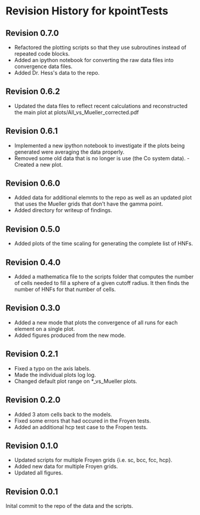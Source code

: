 # Revision History for kpointTests

## Revision 0.7.0
- Refactored the plotting scripts so that they use subroutines instead
  of repeated code blocks.
- Added an ipython notebook for converting the raw data files into
  convergence data files.
- Added Dr. Hess's data to the repo.

## Revision 0.6.2
- Updated the data files to reflect recent calculations and
  reconstructed the main plot at plots/All_vs_Mueller_corrected.pdf

## Revision 0.6.1
- Implemented a new ipython notebook to investigate if the plots being
  generated were averaging the data properly.
- Removed some old data that is no longer is use (the Co system data).
-Created a new plot.

## Revision 0.6.0
- Added data for additional elemnts to the repo as well as an updated
  plot that uses the Mueller grids that don't have the gamma point.
- Added directory for writeup of findings.

## Revision 0.5.0
- Added plots of the time scaling for generating the complete list of HNFs.

## Revision 0.4.0
- Added a mathematica file to the scripts folder that computes the
  number of cells needed to fill a sphere of a given cutoff radius. It
  then finds the number of HNFs for that number of cells.

## Revision 0.3.0

- Added a new mode that plots the convergence of all runs for each element on a single plot.
- Added figures produced from the new mode.

## Revision 0.2.1

- Fixed a typo on the axis labels.
- Made the individual plots log log.
- Changed default plot range on *_vs_Mueller plots.

## Revision 0.2.0

- Added 3 atom cells back to the models.
- Fixed some errors that had occured in the Froyen tests.
- Added an additional hcp test case to the Fropen tests.

## Revision 0.1.0

- Updated scripts for multiple Froyen grids {i.e. sc, bcc, fcc, hcp}.
- Added new data for multiple Froyen grids.
- Updated all figures.

## Revision 0.0.1

Inital commit to the repo of the data and the scripts.